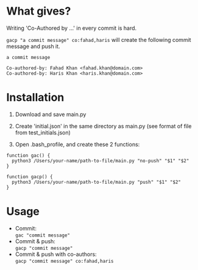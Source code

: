# What gives?

Writing 'Co-Authored by ...' in every commit is hard.

`gacp "a commit message" co:fahad,haris` will create the following commit message and push it.

```
a commit message

Co-authored-by: Fahad Khan <fahad.khan@domain.com>
Co-authored-by: Haris Khan <haris.khan@domain.com>
```

# Installation

1. Download and save main.py

2. Create 'initial.json' in the same directory as main.py (see format of file from test_initials.json)

3. Open .bash_profile, and create these 2 functions:

```
function gac() {
  python3 /Users/your-name/path-to-file/main.py "no-push" "$1" "$2"
}
```

```
function gacp() {
  python3 /Users/your-name/path-to-file/main.py "push" "$1" "$2"
}
```

# Usage

- Commit:\
`gac "commit message"`
- Commit & push:\
`gacp "commit message"`
- Commit & push with co-authors:\
`gacp "commit message" co:fahad,haris`